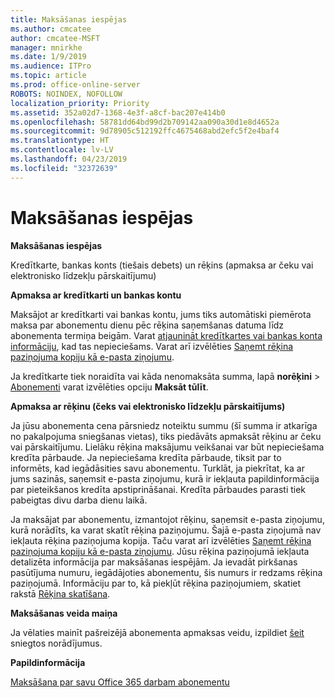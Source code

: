 ```yaml
---
title: Maksāšanas iespējas
ms.author: cmcatee
author: cmcatee-MSFT
manager: mnirkhe
ms.date: 1/9/2019
ms.audience: ITPro
ms.topic: article
ms.prod: office-online-server
ROBOTS: NOINDEX, NOFOLLOW
localization_priority: Priority
ms.assetid: 352a02d7-1368-4e3f-a8cf-bac207e414b0
ms.openlocfilehash: 58781dd64bd99d2b709142aa090a30d1e8d4652a
ms.sourcegitcommit: 9d78905c512192ffc4675468abd2efc5f2e4baf4
ms.translationtype: HT
ms.contentlocale: lv-LV
ms.lasthandoff: 04/23/2019
ms.locfileid: "32372639"
---
```

# <a name="payment-options"></a>Maksāšanas iespējas

 **Maksāšanas iespējas**
  
Kredītkarte, bankas konts (tiešais debets) un rēķins (apmaksa ar čeku vai elektronisko līdzekļu pārskaitījumu)
  
 **Apmaksa ar kredītkarti un bankas kontu**
  
Maksājot ar kredītkarti vai bankas kontu, jums tiks automātiski piemērota maksa par abonementu dienu pēc rēķina saņemšanas datuma līdz abonementa termiņa beigām. Varat [atjaunināt kredītkartes vai bankas konta informāciju](https://docs.microsoft.com/office365/admin/subscriptions-and-billing/add-update-or-remove-credit-card-or-bank-account?view=o365-worldwide), kad tas nepieciešams. Varat arī izvēlēties [Saņemt rēķina paziņojuma kopiju kā e-pasta ziņojumu](https://docs.microsoft.com/office365/admin/subscriptions-and-billing/pay-for-your-subscription?view=o365-worldwide#receive-a-copy-of-your-billing-statement-in-email).
  
Ja kredītkarte tiek noraidīta vai kāda nenomaksāta summa, lapā **norēķini** \> [Abonementi](https://portal.office.com/adminportal/home#/subscriptions) varat izvēlēties opciju **Maksāt tūlīt**. 
  
 **Apmaksa ar rēķinu (čeks vai elektronisko līdzekļu pārskaitījums)**
  
Ja jūsu abonementa cena pārsniedz noteiktu summu (šī summa ir atkarīga no pakalpojuma sniegšanas vietas), tiks piedāvāts apmaksāt rēķinu ar čeku vai pārskaitījumu. Lielāku rēķina maksājumu veikšanai var būt nepieciešama kredīta pārbaude. Ja nepieciešama kredīta pārbaude, tiksit par to informēts, kad iegādāsities savu abonementu. Turklāt, ja piekrītat, ka ar jums sazinās, saņemsit e-pasta ziņojumu, kurā ir iekļauta papildinformācija par pieteikšanos kredīta apstiprināšanai. Kredīta pārbaudes parasti tiek pabeigtas divu darba dienu laikā.
  
Ja maksājat par abonementu, izmantojot rēķinu, saņemsit e-pasta ziņojumu, kurā norādīts, ka varat skatīt rēķina paziņojumu. Šajā e-pasta ziņojumā nav iekļauta rēķina paziņojuma kopija. Taču varat arī izvēlēties [Saņemt rēķina paziņojuma kopiju kā e-pasta ziņojumu](https://docs.microsoft.com/office365/admin/subscriptions-and-billing/pay-for-your-subscription?view=o365-worldwide#receive-a-copy-of-your-billing-statement-in-email). Jūsu rēķina paziņojumā iekļauta detalizēta informācija par maksāšanas iespējām. Ja ievadāt pirkšanas pasūtījuma numuru, iegādājoties abonementu, šis numurs ir redzams rēķina paziņojumā. Informāciju par to, kā piekļūt rēķina paziņojumiem, skatiet rakstā [Rēķina skatīšana](https://docs.microsoft.com/office365/admin/subscriptions-and-billing/view-your-bill-or-invoice?view=o365-worldwide).
  
 **Maksāšanas veida maiņa**
  
Ja vēlaties mainīt pašreizējā abonementa apmaksas veidu, izpildiet [šeit](https://docs.microsoft.com/office365/admin/subscriptions-and-billing/change-payment-method?view=o365-worldwide) sniegtos norādījumus.
  
 **Papildinformācija**
  
[Maksāšana par savu Office 365 darbam abonementu](https://docs.microsoft.com/office365/admin/subscriptions-and-billing/pay-for-your-subscription?view=o365-worldwide)
  

